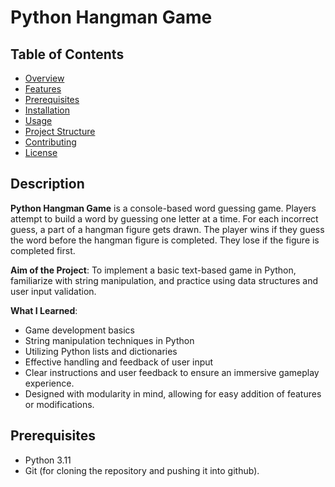 # Python Hangman Game

## Table of Contents
- [Overview](#overview)
- [Features](#features)
- [Prerequisites](#prerequisites)
- [Installation](#installation)
- [Usage](#usage)
- [Project Structure](#project-structure)
- [Contributing](#contributing)
- [License](#license)

## Description
**Python Hangman Game** is a console-based word guessing game. Players attempt to build a word by guessing one letter at a time. For each incorrect guess, a part of a hangman figure gets drawn. The player wins if they guess the word before the hangman figure is completed. They lose if the figure is completed first.

**Aim of the Project**: 
To implement a basic text-based game in Python, familiarize with string manipulation, and practice using data structures and user input validation.

**What I Learned**: 
- Game development basics
- String manipulation techniques in Python
- Utilizing Python lists and dictionaries
- Effective handling and feedback of user input 
- Clear instructions and user feedback to ensure an immersive gameplay experience.
- Designed with modularity in mind, allowing for easy addition of features or modifications.

## Prerequisites
- Python 3.11
- Git (for cloning the repository and pushing it into github).